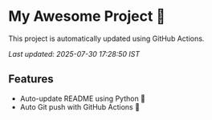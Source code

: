# My Awesome Project 🚀

This project is automatically updated using GitHub Actions.

_Last updated: 2025-07-30 17:28:50 IST_

## Features
- Auto-update README using Python 🐍
- Auto Git push with GitHub Actions 🤖
